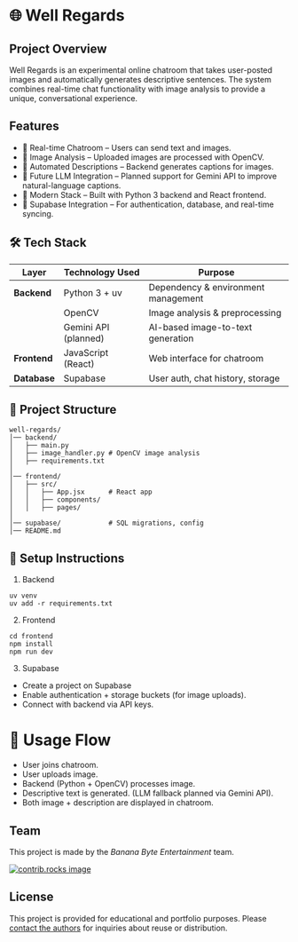 # 🌐 Well Regards
## Project Overview
Well Regards is an experimental online chatroom that takes user-posted images and automatically generates descriptive sentences.
The system combines real-time chat functionality with image analysis to provide a unique, conversational experience.
## Features
- 🔹 Real-time Chatroom – Users can send text and images.
- 🔹 Image Analysis – Uploaded images are processed with OpenCV.
- 🔹 Automated Descriptions – Backend generates captions for images.
- 🔹 Future LLM Integration – Planned support for Gemini API to improve natural-language captions.
- 🔹 Modern Stack – Built with Python 3 backend and React frontend.
- 🔹 Supabase Integration – For authentication, database, and real-time syncing.
## 🛠️ Tech Stack

| Layer          | Technology Used                | Purpose |
|----------------|--------------------------------|---------|
| **Backend**    | Python 3 + uv                  | Dependency & environment management |
|                | OpenCV                         | Image analysis & preprocessing |
|                | Gemini API (planned)           | AI-based image-to-text generation |
| **Frontend**   | JavaScript (React)             | Web interface for chatroom |
| **Database**   | Supabase                       | User auth, chat history, storage |

## 📂 Project Structure
```
well-regards/
│── backend/
│   ├── main.py
│   ├── image_handler.py # OpenCV image analysis
│   ├── requirements.txt
│
│── frontend/
│   ├── src/
│   │   ├── App.jsx      # React app
│   │   ├── components/  
│   │   ├── pages/       
│
│── supabase/            # SQL migrations, config
│── README.md
```
## 🚀 Setup Instructions
1. Backend
```
uv venv
uv add -r requirements.txt
```
2. Frontend
```
cd frontend
npm install
npm run dev
```
3. Supabase
- Create a project on Supabase
- Enable authentication + storage buckets (for image uploads).
- Connect with backend via API keys.

# 🧪 Usage Flow

- User joins chatroom.
- User uploads image.
- Backend (Python + OpenCV) processes image.
- Descriptive text is generated. (LLM fallback planned via Gemini API).
- Both image + description are displayed in chatroom.

## Team
This project is made by the *Banana Byte Entertainment* team.

<a href="https://github.com/Banana-Byte-Entertainment/well-regards/graphs/contributors">
  <img src="https://contrib.rocks/image?repo=Banana-Byte-Entertainment/well-regards" alt="contrib.rocks image" />
</a>

## License
This project is provided for educational and portfolio purposes. Please [contact the authors](mailto:bananabyteentertainment@gmail.com) for inquiries about reuse or distribution.